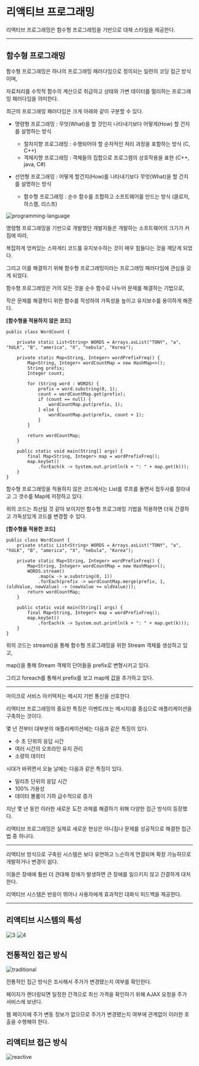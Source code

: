 # 리액티브 프로그래밍
리액티브 프로그래밍은 함수형 프로그래밍을 기반으로 대체 스타일을 제공한다.

-----------------

## 함수형 프로그래밍
함수형 프로그래밍은 하나의 프로그래밍 패러다임으로 정의되는 일련의 코딩 접근 방식이며,

자료처리를 수학적 함수의 계산으로 취급하고 상태와 가변 데이터를 멀리하는 프로그래밍 패러다임을 의미한다.

최근의 프로그래밍 패러다임은 크게 아래와 같이 구분할 수 있다.

* 명령형 프로그래밍 : 무엇(What)을 할 것인지 나타내기보다 어떻게(How) 할 건지를 설명하는 방식
  * 절차지향 프로그래밍 : 수행되어야 할 순차적인 처리 과정을 포함하는 방식 (C, C++)
  * 객체지향 프로그래밍 : 객체들의 집합으로 프로그램의 상호작용을 표현 (C++, java, C#)
  
* 선언형 프로그래밍 : 어떻게 할건지(How)를 나타내기보다 무엇(What)을 할 건지를 설명하는 방식
  * 함수형 프로그래밍 : 순수 함수를 조합하고 소프트웨어를 만드는 방식 (클로저, 하스켈, 리스프)
  
![programming-language](https://user-images.githubusercontent.com/82895809/159193132-4a2afafa-3989-4f28-b242-ea1ef9992d2b.png)

명령형 프로그래밍을 기반으로 개발했던 개발자들은 개발하는 소프트웨어의 크기가 커짐에 따라,

복잡하게 엉켜있는 스파게티 코드를 유지보수하는 것이 매우 힘들다는 것을 깨닫게 되었다.

그리고 이를 해결하기 위해 함수형 프로그래밍이라는 프로그래밍 패러다임에 관심을 갖게 되었다.

함수형 프로그래밍은 거의 모든 것을 순수 함수로 나누어 문제를 해결하는 기법으로,

작은 문제를 해결학디 위한 함수를 작성하여 가독성을 높이고 유지보수를 용이하게 해준다.

**[함수형을 적용하지 않은 코드]**
```
public class WordCount {

    private static List<String> WORDS = Arrays.asList("TONY", "a", "hULK", "B", "america", "X", "nebula", "Korea");

    private static Map<String, Integer> wordPrefixFreq() {
        Map<String, Integer> wordCountMap = new HashMap<>();
        String prefix;
        Integer count;

        for (String word : WORDS) {
            prefix = word.substring(0, 1);
            count = wordCountMap.get(prefix);
            if (count == null) {
                wordCountMap.put(prefix, 1);
            } else {
                wordCountMap.put(prefix, count + 1);
            }
        }

        return wordCountMap;
    }

    public static void main(String[] args) {
        final Map<String, Integer> map = wordPrefixFreq();
        map.keySet()
            .forEach(k -> System.out.println(k + ": " + map.get(k)));
    }
}
```
함수형 프로그래밍을 적용하지 않은 코드에서는 List를 루프를 돌면서 접두사를 잘라내고 그 갯수를 Map에 저장하고 있다.

위의 코드는 최선일 것 같아 보이지만 함수형 프로그래밍 기법을 적용하면 더욱 간결하고 가독성있게 코드를 변경할 수 있다.

**[함수형을 적용한 코드]**
```
public class WordCount {
    private static List<String> WORDS = Arrays.asList("TONY", "a", "hULK", "B", "america", "X", "nebula", "Korea");

    private static Map<String, Integer> wordPrefixFreq() {
        Map<String, Integer> wordCountMap = new HashMap<>();
        WORDS.stream()
            .map(w -> w.substring(0, 1))
            .forEach(prefix -> wordCountMap.merge(prefix, 1, (oldValue, newValue) -> (newValue += oldValue)));
        return wordCountMap;
    }

    public static void main(String[] args) {
        final Map<String, Integer> map = wordPrefixFreq();
        map.keySet()
            .forEach(k -> System.out.println(k + ": " + map.get(k)));
    }
}

```
위의 코드는 stream()을 통해 함수형 프로그래밍을 위한 Stream 객체를 생성하고 있고,

map()을 통해 Stream 객체의 단어들을 prefix로 변형시키고 있다. 

그리고 foreach를 통해서 prefix를 보고 map에 값을 추가하고 있다.

-----------------

마이크로 서비스 아키텍처는 메시지 기반 통신을 선호한다.

리액티브 프로그래밍의 중요한 특징은 이벤트(또는 메시지)를 중심으로 애플리케이션을 구축하는 것이다.

몇 년 전부터 대부분의 애플리케이션에는 다음과 같은 특징이 있다.
* 수 초 단위의 응답 시간
* 여러 시간의 오프라인 유지 관리
* 소량의 데이터

시대가 바뀌면서 오늘 날에는 다음과 같은 특징이 있다.
* 밀리초 단위의 응답 시간
* 100% 가용성
* 데이터 볼륨이 기하 급수적으로 증가

지난 몇 년 동안 이러한 새로운 도전 과제를 해결하기 위해 다양한 접근 방식이 등장했다.

리액티브 프로그래밍은 실제로 새로운 현상은 아니짐나 문제를 성공적으로 해결한 접근법 중 하나다.

--------------

리액티브 방식으로 구축된 시스템은 보다 유연하고 느슨하게 연결되며 확장 가능하므로 개발하거나 변경이 쉽다.

이들은 장애에 훨씬 더 관대해 장애가 발생하면 큰 장애를 일으키지 않고 간결하게 대처한다.

리액티브 시스템은 반응이 뛰어나 사용자에게 효과적인 대화식 피드백을 제공한다.

--------------

## 리액티브 시스템의 특성
![3](https://user-images.githubusercontent.com/82895809/159194538-d6a0ce73-5b77-484c-80f2-c073520c6a67.jpg)
![4](https://user-images.githubusercontent.com/82895809/159194541-9c48690d-02eb-424f-8e41-df3950f3cf63.jpg)


## 전통적인 접근 방식
![traditional](https://user-images.githubusercontent.com/82895809/159194943-b26491a4-6a6d-4fe8-a678-3163929ac00e.png)

전통적인 접근 방식은 조사해서 주가가 변경됐는지 여부를 확인한다.

페이지가 랜더링되면 일정한 간격으로 최신 가격을 확인하기 위해 AJAX 요청을 주가 서비스에 보낸다.

웹 페이지에 주가 변동 정보가 없으므로 주가가 변경됐는지 여부에 관계없이 이러한 호출을 수행해야 한다.

## 리액티브 접근 방식
![reactive](https://user-images.githubusercontent.com/82895809/159195057-abd4b29a-ef04-4405-981c-1a957ec1165e.png)
